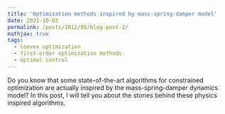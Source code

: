 ```yaml
---
title: 'Optimization methods inspired by mass-spring-damper model'
date: 2021-10-02
permalink: /posts/2012/08/blog-post-2/
mathjax: true
tags:
  - convex optimization
  - first-order optimization methods
  - optimal control
---
```


Do you know that some state-of-the-art algorithms for constrained optimization are actually inspired by the mass-spring-damper dynamics model? In this post, I will tell you about the stories behind these physics inspired algorithms.   
